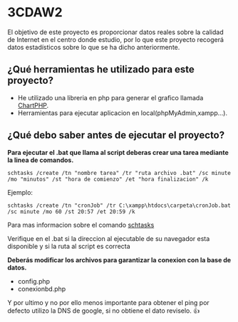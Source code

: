 # 3CDAW2
El objetivo de este proyecto es proporcionar datos reales sobre la calidad de Internet en el centro donde estudio, por lo que este proyecto recogerá datos estadísticos sobre lo que se ha dicho anteriormente.

## ¿Qué herramientas he utilizado para este proyecto?

- He utilizado una libreria en php para generar el grafico llamada [ChartPHP](https://www.chartphp.com/).
- Herramientas para ejecutar aplicacion en local(phpMyAdmin,xampp...).

## ¿Qué debo saber antes de ejecutar el proyecto?
**Para ejecutar el .bat que llama al script deberas crear una tarea mediante la linea de comandos.**

`schtasks /create /tn "nombre tarea" /tr "ruta archivo .bat" /sc minute /mo "minutos" /st "hora de comienzo" /et "hora finalizacion" /k`

Ejemplo:

`schtasks /create /tn "cronJob" /tr C:\xampp\htdocs\carpeta\cronJob.bat /sc minute /mo 60 /st 20:57 /et 20:59 /k`

Para mas informacion sobre el comando [schtasks](https://docs.microsoft.com/en-us/windows-server/administration/windows-commands/schtasks)

Verifique en el .bat si la direccion al ejecutable de su navegador esta disponible y si la ruta al script es correcta

**Deberás modificar los archivos para garantizar la conexion con la base de datos.**

 - config.php
 - conexionbd.php

Y por ultimo y no por ello menos importante para obtener el ping por defecto utilizo la DNS de google, si no obtiene el dato reviselo. :+1:
